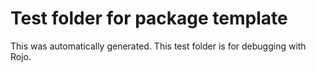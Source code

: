 # Test folder for package template

This was automatically generated. This test folder is for debugging with Rojo.
